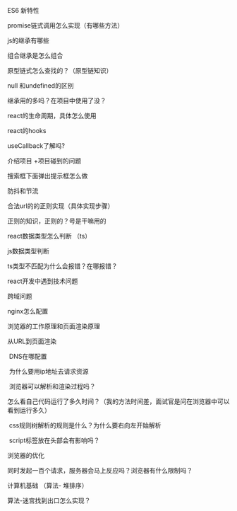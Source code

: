 ES6 新特性

promise链式调用怎么实现（有哪些方法）

js的继承有哪些

组合继承是怎么组合

原型链式怎么查找的？（原型链知识）

null 和undefined的区别

继承用的多吗？在项目中使用了没？

react的生命周期，具体怎么使用

react的hooks

useCallback了解吗?

介绍项目 +项目碰到的问题

搜索框下面弹出提示框怎么做

防抖和节流

合法url的的正则实现（具体实现步骤）

正则的知识，正则的？号是干嘛用的

react数据类型怎么判断 （ts）

js数据类型判断

ts类型不匹配为什么会报错？在哪报错？

react开发中遇到技术问题

跨域问题

nginx怎么配置

浏览器的工作原理和页面渲染原理

从URL到页面渲染

​	DNS在哪配置

​	为什么要用ip地址去请求资源

​	浏览器可以解析和渲染过程吗？

​	怎么看自己代码运行了多久时间？（我的方法时间差，面试官是问在浏览器中可以看到运行多久）

​	css规则树解析的规则是什么？为什么要右向左开始解析

​	script标签放在头部会有影响吗？

浏览器的优化 

同时发起一百个请求，服务器会马上反应吗？浏览器有什么限制吗？

计算机基础 （算法- 堆排序）

算法-迷宫找到出口怎么实现？





